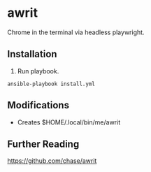 # awrit

Chrome in the terminal via headless playwright.

## Installation

1. Run playbook.
```
ansible-playbook install.yml
````

## Modifications

* Creates $HOME/.local/bin/me/awrit

## Further Reading

https://github.com/chase/awrit
